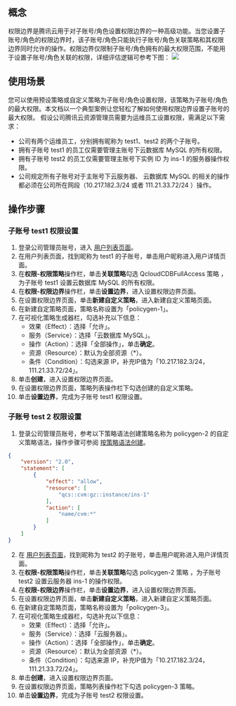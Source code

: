 ## 概念

权限边界是腾讯云用于对子账号/角色设置权限边界的一种高级功能。当您设置子账号/角色的权限边界时，该子账号/角色只能执行子账号/角色关联策略和其权限边界同时允许的操作。权限边界仅限制子账号/角色拥有的最大权限范围，不能用于设置子账号/角色关联的权限，详细评估逻辑可参考下图：
![](https://main.qcloudimg.com/raw/15008539216d7f159e9df62e70616802.png)

## 使用场景

您可以使用预设策略或自定义策略为子账号/角色设置权限，该策略为子账号/角色的最大权限。本文档以一个典型案例让您轻松了解如何使用权限边界设置子账号的最大权限。
假设公司腾讯云资源管理员需要为运维员工设置权限，需满足以下需求：

- 公司有两个运维员工，分别拥有昵称为 test1、test2 的两个子账号。
- 拥有子账号 test1 的员工仅需要管理主账号下云数据库 MySQL 的所有权限。
- 拥有子账号 test2  的员工仅需要管理主账号下实例 ID 为 ins-1 的服务器操作权限。
- 公司规定所有子账号对于主账号下云服务器、 云数据库 MySQL 的相关的操作都必须在公司所在网段（10.217.182.3/24 或者 111.21.33.72/24 ）操作。

## 操作步骤

### 子账号 test1 权限设置

1. 登录公司管理员账号，进入 [用户列表页面](https://console.cloud.tencent.com/cam)。
2. 在用户列表页面，找到昵称为 test1 的子账号，单击用户昵称进入用户详情页面。
3. 在**权限-权限策略**操作栏，单击**关联策略**勾选 QcloudCDBFullAccess 策略 ，为子账号 test1 设置云数据库 MySQL 的所有权限。
4. 在**权限-权限边界**操作栏，单击**设置边界**，进入设置权限边界页面。
5. 在设置权限边界页面，单击**新建自定义策略**，进入新建自定义策略页面。
6. 在新建自定策略页面，策略名称设置为「policygen-1」。
7. 在可视化策略生成器栏，勾选补充以下信息：
   - 效果（Effect）：选择「允许」。
   - 服务（Service）：选择「云数据库 MySQL」。
   - 操作（Action）：选择「全部操作」，单击**确定**。
   - 资源（Resource）：默认为全部资源（*）。
   - 条件（Condition）：勾选来源 IP，补充IP值为「10.217.182.3/24，111.21.33.72/24」。
8. 单击**创建**，进入设置权限边界页面。
9. 在设置权限边界页面，策略列表操作栏下勾选创建的自定义策略。
10. 单击**设置边界**，完成为子账号 test1 权限设置。

### 子账号 test 2 权限设置

1. 登录公司管理员账号，参考以下策略语法创建策略名称为 policygen-2 的自定义策略语法，操作步骤可参阅 [按策略语法创建](https://cloud.tencent.com/document/product/598/37739#.E6.8C.89.E7.AD.96.E7.95.A5.E8.AF.AD.E6.B3.95.E5.88.9B.E5.BB.BA)。
```json
{
    "version": "2.0",
    "statement": [
        {
            "effect": "allow",
            "resource": [
                "qcs::cvm:gz::instance/ins-1"
            ],
            "action": [
                "name/cvm:*"
            ]
        }
    ]
}
```
2. 在 [用户列表页面](https://console.cloud.tencent.com/cam)，找到昵称为 test2 的子账号，单击用户昵称进入用户详情页面。
3. 在**权限-权限策略**操作栏，单击**关联策略**勾选 policygen-2 策略 ，为子账号 test2 设置云服务器 ins-1 的操作权限。
4. 在**权限-权限边界**操作栏，单击**设置边界**，进入设置权限边界页面。
5. 在设置权限边界页面，单击**新建自定义策略**，进入新建自定义策略页面。
6. 在新建自定策略页面，策略名称设置为「policygen-3」。
7. 在可视化策略生成器栏，勾选补充以下信息：
   - 效果（Effect）：选择「允许」。
   - 服务（Service）：选择「云服务器」。
   - 操作（Action）：选择「全部操作」，单击**确定**。
   - 资源（Resource）：默认为全部资源（*）。
   - 条件（Condition）：勾选来源 IP，补充IP值为「10.217.182.3/24，111.21.33.72/24」。
8. 单击**创建**，进入设置权限边界页面。
9. 在设置权限边界页面，策略列表操作栏下勾选 policygen-3 策略。
10. 单击**设置边界**，完成为子账号 test2 权限设置。
